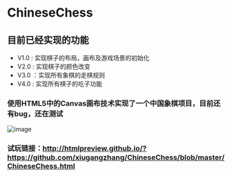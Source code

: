 # ChineseChess
## 目前已经实现的功能
- V1.0 : 实现棋子的布局，画布及游戏场景的初始化
- V2.0 : 实现棋子的颜色改变
- V3.0 ：实现所有象棋的走棋规则
- V4.0 : 实现所有棋子的吃子功能
    
### 使用HTML5中的Canvas画布技术实现了一个中国象棋项目，目前还有bug，还在测试
![image](https://github.com/xiugangzhang/ChineseChess/blob/master/preview.jpg)

### 试玩链接：http://htmlpreview.github.io/?https://github.com/xiugangzhang/ChineseChess/blob/master/ChineseChess.html 
